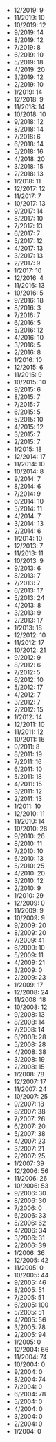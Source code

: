 *  12/2019: 9
*  11/2019: 10
*  10/2019: 12
*  9/2019: 14
*  8/2019: 12
*  7/2019: 8
*  6/2019: 10
*  5/2019: 18
*  4/2019: 20
*  3/2019: 12
*  2/2019: 10
*  1/2019: 14
*  12/2018: 9
*  11/2018: 14
*  10/2018: 10
*  9/2018: 12
*  8/2018: 14
*  7/2018: 6
*  6/2018: 14
*  5/2018: 16
*  4/2018: 20
*  3/2018: 15
*  2/2018: 13
*  1/2018: 11
*  12/2017: 12
*  11/2017: 7
*  10/2017: 13
*  9/2017: 14
*  8/2017: 10
*  7/2017: 13
*  6/2017: 7
*  5/2017: 12
*  4/2017: 13
*  3/2017: 13
*  2/2017: 9
*  1/2017: 10
*  12/2016: 4
*  11/2016: 13
*  10/2016: 5
*  9/2016: 18
*  8/2016: 3
*  7/2016: 7
*  6/2016: 5
*  5/2016: 12
*  4/2016: 10
*  3/2016: 5
*  2/2016: 8
*  1/2016: 10
*  12/2015: 6
*  11/2015: 9
*  10/2015: 10
*  9/2015: 6
*  8/2015: 7
*  7/2015: 7
*  6/2015: 5
*  5/2015: 10
*  4/2015: 12
*  3/2015: 7
*  2/2015: 7
*  1/2015: 18
*  12/2014: 17
*  11/2014: 10
*  10/2014: 8
*  9/2014: 7
*  8/2014: 6
*  7/2014: 9
*  6/2014: 10
*  5/2014: 11
*  4/2014: 7
*  3/2014: 13
*  2/2014: 6
*  1/2014: 10
*  12/2013: 7
*  11/2013: 11
*  10/2013: 9
*  9/2013: 6
*  8/2013: 7
*  7/2013: 7
*  6/2013: 17
*  5/2013: 24
*  4/2013: 8
*  3/2013: 9
*  2/2013: 17
*  1/2013: 18
*  12/2012: 10
*  11/2012: 17
*  10/2012: 21
*  9/2012: 9
*  8/2012: 6
*  7/2012: 5
*  6/2012: 10
*  5/2012: 17
*  4/2012: 7
*  3/2012: 7
*  2/2012: 15
*  1/2012: 14
*  12/2011: 10
*  11/2011: 12
*  10/2011: 16
*  9/2011: 8
*  8/2011: 19
*  7/2011: 16
*  6/2011: 10
*  5/2011: 18
*  4/2011: 15
*  3/2011: 12
*  2/2011: 13
*  1/2011: 10
*  12/2010: 11
*  11/2010: 14
*  10/2010: 28
*  9/2010: 26
*  8/2010: 11
*  7/2010: 10
*  6/2010: 13
*  5/2010: 25
*  4/2010: 20
*  3/2010: 12
*  2/2010: 9
*  1/2010: 29
*  12/2009: 0
*  11/2009: 9
*  10/2009: 9
*  9/2009: 20
*  8/2009: 20
*  7/2009: 41
*  6/2009: 10
*  5/2009: 11
*  4/2009: 21
*  3/2009: 0
*  2/2009: 23
*  1/2009: 17
*  12/2008: 24
*  11/2008: 18
*  10/2008: 12
*  9/2008: 13
*  8/2008: 14
*  7/2008: 14
*  6/2008: 28
*  5/2008: 28
*  4/2008: 38
*  3/2008: 19
*  2/2008: 15
*  1/2008: 78
*  12/2007: 17
*  11/2007: 24
*  10/2007: 25
*  9/2007: 18
*  8/2007: 38
*  7/2007: 26
*  6/2007: 20
*  5/2007: 38
*  4/2007: 23
*  3/2007: 21
*  2/2007: 25
*  1/2007: 39
*  12/2006: 56
*  11/2006: 26
*  10/2006: 53
*  9/2006: 30
*  8/2006: 30
*  7/2006: 0
*  6/2006: 33
*  5/2006: 62
*  4/2006: 34
*  3/2006: 31
*  2/2006: 39
*  1/2006: 36
*  12/2005: 42
*  11/2005: 0
*  10/2005: 44
*  9/2005: 46
*  8/2005: 51
*  7/2005: 51
*  6/2005: 100
*  5/2005: 51
*  4/2005: 56
*  3/2005: 78
*  2/2005: 94
*  1/2005: 0
*  12/2004: 66
*  11/2004: 74
*  10/2004: 0
*  9/2004: 0
*  8/2004: 74
*  7/2004: 0
*  6/2004: 78
*  5/2004: 0
*  4/2004: 0
*  3/2004: 0
*  2/2004: 0
*  1/2004: 0